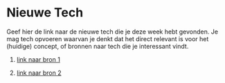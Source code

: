 Nieuwe Tech 
===========

Geef hier de link naar de nieuwe tech die je deze week hebt gevonden.
Je mag tech opvoeren waarvan je denkt dat het direct relevant is voor het (huidige) concept, of bronnen naar 
  tech die je interessant vindt.

1. [link naar bron 1](https://google.com)  

2. [link naar bron 2](https://google.com)  
